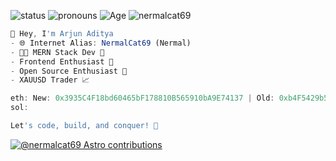 ![status](https://img.shields.io/badge/Status-Sleep_Deprieved-c70000) ![pronouns](https://img.shields.io/badge/Pronouns-He/Him-8A2BE2) ![Age](https://img.shields.io/badge/9_July_2006-17-00a602) <img src="https://komarev.com/ghpvc/?username=nermalcat69&label=Profile%20umm&color=0e75b6&style=flat" alt="nermalcat69" />

```Javascript
👋 Hey, I'm Arjun Aditya
- 🌐 Internet Alias: NermalCat69 (Nermal)
- 👨‍💻 MERN Stack Dev 🚀 
- Frontend Enthusiast 🎨 
- Open Source Enthusiast 🌟 
- XAUUSD Trader 📈

eth: New: 0x3935C4F18bd60465bF178810B565910bA9E74137 | Old: 0xb4F5429b5A25c3959fD1e5967d82c129B828A7a6
sol: 

Let's code, build, and conquer! 🚀
```

[![@nermalcat69 Astro contributions](https://astro.badg.es/v2/contributor/nermalcat69.svg)](https://astro.badg.es/contributor/nermalcat69/)



<!---

https://sr.ht/~nermalcat69/

--->
